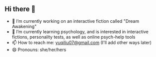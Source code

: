## Hi there 👋

- 🔭 I’m currently working on an interactive fiction called "Dream Awakening"
- 🌱 I’m currently learning psychology, and is interested in interactive fictions, personality tests, as well as online psych-help tools
- 📫 How to reach me: yuqiliu07@gmail.com (I'll add other ways later)
- 😄 Pronouns: she/her/hers
